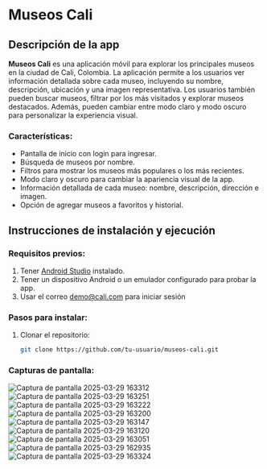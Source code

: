 # Museos Cali

## Descripción de la app

**Museos Cali** es una aplicación móvil para explorar los principales museos en la ciudad de Cali, Colombia. La aplicación permite a los usuarios ver información detallada sobre cada museo, incluyendo su nombre, descripción, ubicación y una imagen representativa. Los usuarios también pueden buscar museos, filtrar por los más visitados y explorar museos destacados. Además, pueden cambiar entre modo claro y modo oscuro para personalizar la experiencia visual.

### Características:
- Pantalla de inicio con login para ingresar.
- Búsqueda de museos por nombre.
- Filtros para mostrar los museos más populares o los más recientes.
- Modo claro y oscuro para cambiar la apariencia visual de la app.
- Información detallada de cada museo: nombre, descripción, dirección e imagen.
- Opción de agregar museos a favoritos y historial.

## Instrucciones de instalación y ejecución

### Requisitos previos:
1. Tener [Android Studio](https://developer.android.com/studio) instalado.
2. Tener un dispositivo Android o un emulador configurado para probar la app.
3. Usar el correo demo@cali.com para iniciar sesión

### Pasos para instalar:
1. Clonar el repositorio:
   ```bash
   git clone https://github.com/tu-usuario/museos-cali.git

### Capturas de pantalla:
![Captura de pantalla 2025-03-29 163312](https://github.com/user-attachments/assets/4422362e-4244-4372-a14d-086a280bc740)
![Captura de pantalla 2025-03-29 163251](https://github.com/user-attachments/assets/a6d7c069-1944-44a2-9d0c-8502cb4f995c)
![Captura de pantalla 2025-03-29 163222](https://github.com/user-attachments/assets/72d7c657-676c-494f-b68a-d91b1d7043f8)
![Captura de pantalla 2025-03-29 163200](https://github.com/user-attachments/assets/9e02215d-2c60-4a7b-886f-eccb8c98f15c)
![Captura de pantalla 2025-03-29 163147](https://github.com/user-attachments/assets/74d26e61-3987-4f85-9b39-87079c9a25ba)
![Captura de pantalla 2025-03-29 163120](https://github.com/user-attachments/assets/880b2a8b-585b-4dd6-8d47-238524c74bb2)
![Captura de pantalla 2025-03-29 163051](https://github.com/user-attachments/assets/9df633cb-c676-467c-92a2-1422caeb5f87)
![Captura de pantalla 2025-03-29 162935](https://github.com/user-attachments/assets/fd999166-b582-4c6d-9f11-77ea7f02d015)
![Captura de pantalla 2025-03-29 163324](https://github.com/user-attachments/assets/53a5dbcc-a3f7-4646-ac5d-8d0f01cd9fe1)
